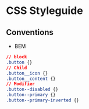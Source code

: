 # CSS Styleguide

## Conventions

- BEM

```css
// block
.button {}
// Child
.button__icon {}
.button__content {}
// Modifier
.button--disabled {}
.button--primary {}
.button--primary-inverted {}
````
